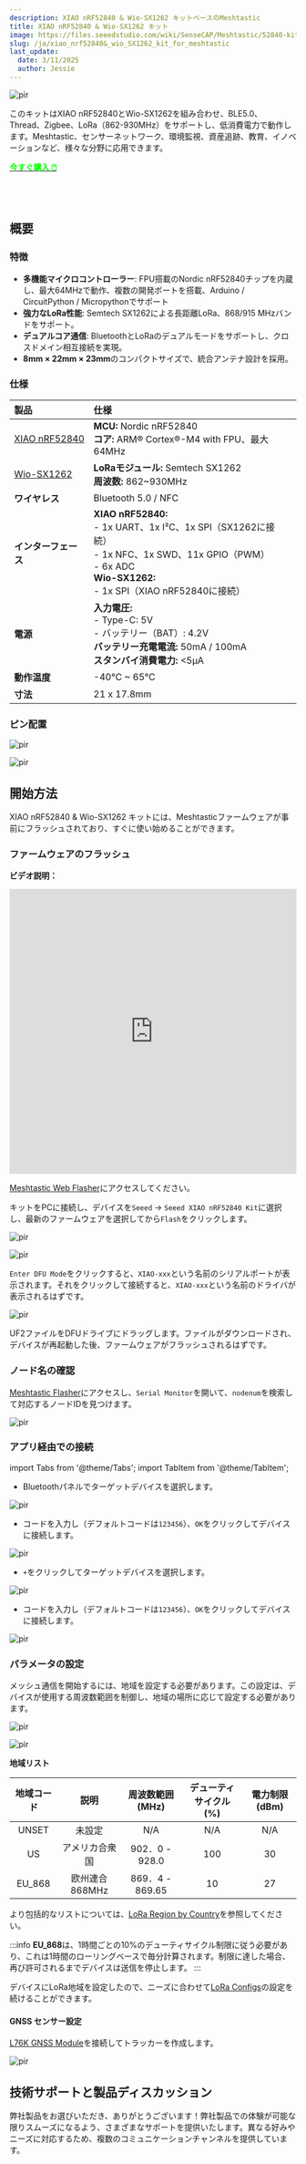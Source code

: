 ```yaml
---
description: XIAO nRF52840 & Wio-SX1262 キットベースのMeshtastic
title: XIAO nRF52840 & Wio-SX1262 キット
image: https://files.seeedstudio.com/wiki/SenseCAP/Meshtastic/52840-kit.webp
slug: /ja/xiao_nrf52840&_wio_SX1262_kit_for_meshtastic
last_update:
  date: 3/11/2025
  author: Jessie
---
```



<p style={{textAlign: 'center'}}><img src="https://media-cdn.seeedstudio.com/media/catalog/product/cache/bb49d3ec4ee05b6f018e93f896b8a25d/3/-/3-102010710-nrf52840_wio-sx1262-kit_1.jpg" alt="pir" width={800} height="auto" /></p>

このキットはXIAO nRF52840とWio-SX1262を組み合わせ、BLE5.0、Thread、Zigbee、LoRa（862-930MHz）をサポートし、低消費電力で動作します。Meshtastic、センサーネットワーク、環境監視、資産追跡、教育、イノベーションなど、様々な分野に応用できます。

<div class="get_one_now_container" style={{textAlign: 'center'}}>
    <a class="get_one_now_item" href="https://www.seeedstudio.com/XIAO-nRF52840-Wio-SX1262-Kit-for-Meshtastic-p-6400.html" target="_blank">
            <strong><span><font color={'FFFFFF'} size={"4"}> 今すぐ購入 🖱️</font></span></strong>
    </a>
</div>

<br></br>

## 概要

### 特徴

- **多機能マイクロコントローラー**: FPU搭載のNordic nRF52840チップを内蔵し、最大64MHzで動作、複数の開発ポートを搭載、Arduino / CircuitPython / Micropythonでサポート
- **強力なLoRa性能**: Semtech SX1262による長距離LoRa、868/915 MHzバンドをサポート。
- **デュアルコア通信**: BluetoothとLoRaのデュアルモードをサポートし、クロスドメイン相互接続を実現。
- **8mm × 22mm × 23mm**のコンパクトサイズで、統合アンテナ設計を採用。

### 仕様

| **製品** | **仕様** |  
| :- | :- |  
| [XIAO nRF52840](https://www.seeedstudio.com/Seeed-XIAO-BLE-nRF52840-p-5201.html) | **MCU:** Nordic nRF52840  <br /> **コア:** ARM® Cortex®-M4 with FPU、最大64MHz |  
| [Wio-SX1262](https://www.seeedstudio.com/Wio-SX1262-for-XIAO-p-6379.html) | **LoRaモジュール:** Semtech SX1262  <br /> **周波数:** 862&#126;930MHz |  
| **ワイヤレス** | Bluetooth 5.0 / NFC |  
| **インターフェース** | **XIAO nRF52840:**  <br /> - 1x UART、1x I²C、1x SPI（SX1262に接続）  <br /> - 1x NFC、1x SWD、11x GPIO（PWM）  <br /> - 6x ADC  <br /> **Wio-SX1262:**  <br />  - 1x SPI（XIAO nRF52840に接続） |  
| **電源** | **入力電圧:**  <br /> - Type-C: 5V  <br /> - バッテリー（BAT）: 4.2V  <br /> **バッテリー充電電流:** 50mA / 100mA  <br /> **スタンバイ消費電力:** &lt;5µA |  
| **動作温度** | -40°C &#126; 65°C |  
| **寸法** | 21 x 17.8mm |

### ピン配置

<p style={{textAlign: 'center'}}><img src="https://media-cdn.seeedstudio.com/media/wysiwyg/upload/imageXIAO_nRF52840-2.png" alt="pir" width={800} height="auto" /></p>

<p style={{textAlign: 'center'}}><img src="https://media-cdn.seeedstudio.com/media/wysiwyg/upload/image_Wio-SX1262_-1.png" alt="pir" width={800} height="auto" /></p>

## 開始方法

XIAO nRF52840 & Wio-SX1262 キットには、Meshtasticファームウェアが事前にフラッシュされており、すぐに使い始めることができます。

### ファームウェアのフラッシュ

**ビデオ説明：**

<iframe width="100%" height="500" src="https://youtu.be/54Ep36bkHOo" frameborder="0" allowfullscreen></iframe>

[Meshtastic Web Flasher](https://flasher.meshtastic.org/)にアクセスしてください。

キットをPCに接続し、デバイスを`Seeed` → `Seeed XIAO nRF52840 Kit`に選択し、最新のファームウェアを選択してから`Flash`をクリックします。

<p style={{textAlign: 'center'}}><img src="https://files.seeedstudio.com/wiki/SenseCAP/Meshtastic/select-device.png" alt="pir" width={800} height="auto" /></p>

<p style={{textAlign: 'center'}}><img src="https://files.seeedstudio.com/wiki/SenseCAP/Meshtastic/filw-flash.png" alt="pir" width={800} height="auto" /></p>

`Enter DFU Mode`をクリックすると、`XIAO-xxx`という名前のシリアルポートが表示されます。それをクリックして接続すると、`XIAO-xxx`という名前のドライバが表示されるはずです。

<p style={{textAlign: 'center'}}><img src="https://files.seeedstudio.com/wiki/SenseCAP/Meshtastic/52840-connect.png" alt="pir" width={800} height="auto" /></p>

UF2ファイルをDFUドライブにドラッグします。ファイルがダウンロードされ、デバイスが再起動した後、ファームウェアがフラッシュされるはずです。

### ノード名の確認

[Meshtastic Flasher](https://flasher.meshtastic.org/)にアクセスし、`Serial Monitor`を開いて、`nodenum`を検索して対応するノードIDを見つけます。

<p style={{textAlign: 'center'}}><img src="https://files.seeedstudio.com/wiki/SenseCAP/Meshtastic/device-name3.png" alt="pir" width={800} height="auto" /></p>

### アプリ経由での接続

import Tabs from '@theme/Tabs';
import TabItem from '@theme/TabItem';

<Tabs>

<TabItem value="ios" label="IOS App">

- Bluetoothパネルでターゲットデバイスを選択します。

<p style={{textAlign: 'center'}}><img src="https://files.seeedstudio.com/wiki/SenseCAP/Meshtastic/connect-radio.png" alt="pir" width={300} height="auto" /></p>

- コードを入力し（デフォルトコードは`123456`）、`OK`をクリックしてデバイスに接続します。

<p style={{textAlign: 'center'}}><img src="https://files.seeedstudio.com/wiki/SenseCAP/Meshtastic/pair1.png" alt="pir" width={600} height="auto" /></p>

</TabItem>

<TabItem value="android" label="Android App">

- `+`をクリックしてターゲットデバイスを選択します。

<p style={{textAlign: 'center'}}><img src="https://files.seeedstudio.com/wiki/SenseCAP/Meshtastic/an-choose.png" alt="pir" width={600} height="auto" /></p>

- コードを入力し（デフォルトコードは`123456`）、`OK`をクリックしてデバイスに接続します。

<p style={{textAlign: 'center'}}><img src="https://files.seeedstudio.com/wiki/SenseCAP/Meshtastic/click-ok.png" alt="pir" width={300} height="auto" /></p>

</TabItem>
</Tabs>

### パラメータの設定

メッシュ通信を開始するには、地域を設定する必要があります。この設定は、デバイスが使用する周波数範囲を制御し、地域の場所に応じて設定する必要があります。

<Tabs>
<TabItem value="ios" label="IOS App">

<p style={{textAlign: 'center'}}><img src="https://files.seeedstudio.com/wiki/SenseCAP/Meshtastic/set-region.png" alt="pir" width={600} height="auto" /></p>

</TabItem>

<TabItem value="android" label="Android App">
<p style={{textAlign: 'center'}}><img src="https://files.seeedstudio.com/wiki/SenseCAP/Meshtastic/an-region.png" alt="pir" width={300} height="auto" /></p>

</TabItem>
</Tabs>

**地域リスト**

|**地域コード**|**説明**|**周波数範囲 (MHz)**|**デューティサイクル (%)**|**電力制限 (dBm)**|
| :-: | :-: | :-: | :-: | :-: |
|UNSET|未設定|N/A|N/A|N/A|
|US|アメリカ合衆国|902．0 - 928.0|100|30|
|EU\_868|欧州連合 868MHz|869．4 - 869.65|10|27|

より包括的なリストについては、[LoRa Region by Country](https://meshtastic.org/docs/configuration/region-by-country/)を参照してください。

:::info
**EU_868**は、1時間ごとの10%のデューティサイクル制限に従う必要があり、これは1時間のローリングベースで毎分計算されます。制限に達した場合、再び許可されるまでデバイスは送信を停止します。
:::

デバイスにLoRa地域を設定したので、ニーズに合わせて[LoRa Configs](https://meshtastic.org/docs/configuration/radio/lora/)の設定を続けることができます。

#### GNSS センサー設定

[L76K GNSS Module](https://www.seeedstudio.com/L76K-GNSS-Module-for-Seeed-Studio-XIAO-p-5864.html)を接続してトラッカーを作成します。

<p style={{textAlign: 'center'}}><img src="https://media-cdn.seeedstudio.com/media/wysiwyg/upload/image_102010710.gif" alt="pir" width={600} height="auto" /></p>

## 技術サポートと製品ディスカッション

弊社製品をお選びいただき、ありがとうございます！弊社製品での体験が可能な限りスムーズになるよう、さまざまなサポートを提供いたします。異なる好みやニーズに対応するため、複数のコミュニケーションチャンネルを提供しています。

<div class="button_tech_support_container">
<a href="https://forum.seeedstudio.com/" class="button_forum"></a>
<a href="https://www.seeedstudio.com/contacts" class="button_email"></a>
</div>

<div class="button_tech_support_container">
<a href="https://discord.gg/eWkprNDMU7" class="button_discord"></a>
<a href="https://github.com/Seeed-Studio/wiki-documents/discussions/69" class="button_discussion"></a>
</div>
